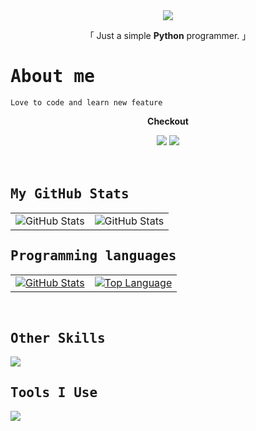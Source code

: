 <!--ronish github profile---->

<!--heading begins-->
<div align="center">
    <img src="https://readme-typing-svg.demolab.com?font=Fira+Code&size=25&pause=1000&center=true&vCenter=true&random=false&width=435&lines=%3E+What's+up!%2C+I+am+Ronish">
</div>
<p align="center" font-family:'inter-tight'>「 Just a simple <strong>Python</strong> programmer. 」</p>

<!--About Section-->
<h1><samp>About me</samp></h1>

    Love to code and learn new feature
<div align ="center"> 
  <p><strong>Checkout</strong></p>
  <a href="https://bento.me/ronish"> <img src="https://img.shields.io/badge/Portfolio-768CFF?style=for-the-badge&logo=portfolio&logoColor=white"></a>
  <a href="https://www.youtube.com/@ronismlbb"> <img src="https://img.shields.io/badge/youtube-FF0000?style=for-the-badge&logo=portfolio&logoColor=white"></a>
</div>
<br></br>

<!--My GitHub section-->
<h2><samp>My GitHub Stats</samp></h2>
<table>
  <tr>
    <td><img height="auto" align="center" alt="GitHub Stats" src="https://streak-stats.demolab.com?user=ronismaharjan&theme=tokyonight&border_radius=24.6)](https://git.io/streak-stats"/></td>
    <td><img height ="auto" width ="auto" align ="center" alt ="GitHub Stats" src ="https://github-readme-stats.vercel.app/api?username=ronismaharjan&theme=ayu-mirage"></td>
  </tr>
</table>


<!--Language Learned section-->
<h2><samp>Programming languages</samp></h2>

<table>
    <tr>
      <td><a href="#"><img height="auto" align="center" alt="GitHub Stats" src="https://skillicons.dev/icons?i=python,html,css,js&theme=dark"/></a></td>
      <td><a href="#"><img height="auto" width ="auto" align="center" alt="Top Language" src="https://github-readme-stats.vercel.app/api/top-langs/?username=ronismaharjan&layout=compact&line_height=21&hide_border=true&theme=ayu-mirage"/></a></td>
    </tr>
</table>
<br/>
<h2><samp>Other Skills</samp></h2>
<p>
  <img src = "https://skillicons.dev/icons?i=bash,pr&theme=dark">
</p>

<h2><samp>Tools I Use</samp></h2>
<p>
  <img src = "https://skillicons.dev/icons?i=vscode,replit,git,pycharm,github&theme=dark">
</p>
